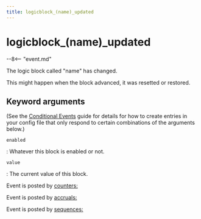 ```yaml
---
title: logicblock_(name)_updated
---
```


# logicblock_(name)_updated


--8<-- "event.md"

The logic block called "name" has changed.

This might happen when the block advanced, it was resetted or restored.

## Keyword arguments

(See the [Conditional Events](overview/conditional.md)
guide for details for how to create entries in your config file that
only respond to certain combinations of the arguments below.)

`enabled`

:   Whatever this block is enabled or not.

`value`

:   The current value of this block.

Event is posted by [counters:](../config/counters.md)

Event is posted by [accruals:](../config/accruals.md)

Event is posted by [sequences:](../config/sequences.md)
